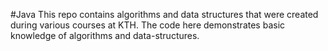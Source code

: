 #Java
This repo contains algorithms and data structures that were created
during various courses at KTH. The code here demonstrates basic knowledge
of algorithms and data-structures. 
